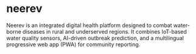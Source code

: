 # neerev
Neerev is an integrated digital health platform designed to combat water-borne diseases in rural and underserved regions. It combines IoT-based water quality sensors, AI-driven outbreak prediction, and a multilingual progressive web app (PWA) for community reporting.
